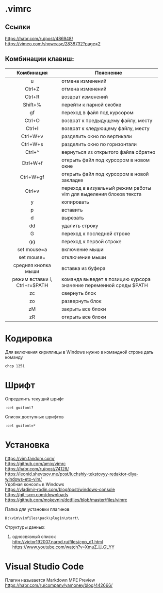 # .vimrc
## Ссылки
https://habr.com/ru/post/486948/  
https://vimeo.com/showcase/2838732?page=2  

## Комбинации клавиш:

| Комбинация | Пояснение |
|:----------:|-----------|
| u | отмена изменений|
| Ctrl+Z | отмена изменений|
|Ctrl+R| возврат изменений|
|Shift+%| перейти к парной скобке|
|gf| переход в файл под курсором|
|Ctrl+O| возврат к предыдущему файлу, месту|
|Ctrl+I| возврат к кледующему файлу, месту|
|Ctrl+W+v| разделить окно по вертикали|
|Ctrl+W+s| разделить окно по горизонтали|
|Ctrl+^|вернуться из открытого файла обратно|
|Ctrl+W+f | открыть файл под курсором в новом окне
|Ctrl+W+gf | открыть файл под курсором в новой закладке  
|Ctrl+v| переход в визуальный режим работы vim для выделения блоков текста|
|y| копировать|
|p| вставить|
|d| вырезать|
|dd|удалить строку|
|G| переход к последней строке|
|gg| переход к первой строке|
|set mouse=a|включение мыши|
|set mouse=|отключение мыши|
|средняя кнопка мыши|вставка из буфера|
|режим вставки i, Ctrl+r=$PATH| команда выведет в позицию курсора значение переменной среды $PATH|
|zc|свернуть блок|
|zo|развернуть блок|
|zM|закрыть все блоки|
|zR|открыть все блоки|

# Кодировка
Для включения кириллицы в Windows нужно в командной строке дать команду
```
chcp 1251
```

# Шрифт  
Определить текущий шрифт
```
:set guifont?
```
Список доступных шрифтов  
```
:set guifont=*
```


# Установка
https://vim.fandom.com/  
https://github.com/amix/vimrc  
https://habr.com/ru/post/74128/  
https://leonid.shevtsov.me/post/luchshiy-tekstovyy-redaktor-dlya-windows-eto-vim/  
Удобная консоль в Windows  
https://vladimir-rodin.com/blog/post/windows-console  
https://git-scm.com/downloads  
https://github.com/mokevnin/dotfiles/blob/master/files/vimrc  

Папка для установки плагинов  
```
D:\vim\vimfiles\pack\plugin\start\
```

Структуры данных:
1) односвязный список  
http://victor192007.narod.ru/files/cpp_d1.html  
https://www.youtube.com/watch?v=XmuZ_U_GLYY


# Visual Studio Code
Плагин называется Markdown MPE Preview  
https://habr.com/ru/company/yamoney/blog/442666/

